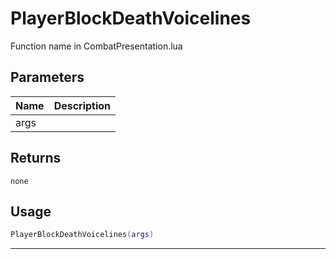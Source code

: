 # PlayerBlockDeathVoicelines

Function name in CombatPresentation.lua

## Parameters

| Name | Description |
| ---- | ----------- |
| args |             |

## Returns

`none`

## Usage

```lua
PlayerBlockDeathVoicelines(args)
```

---
